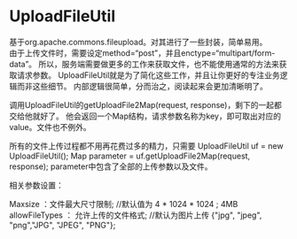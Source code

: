 UploadFileUtil
==============

基于org.apache.commons.fileupload。对其进行了一些封装，简单易用。  
由于上传文件时，需要设定method=“post”，并且enctype=“multipart/form-data”。
所以，服务端需要做更多的工作来获取文件，也不能使用通常的方法来获取请求参数。
UploadFileUtil就是为了简化这些工作，并且让你更好的专注业务逻辑而非这些细节。
内部逻辑很简单，分而治之，阅读起来会更加清晰明了。

调用UploadFileUtil的getUploadFile2Map(request, response)，剩下的一起都交给他就好了。
他会返回一个Map结构，请求参数名称为key，即可取出对应的value。文件也不例外。

所有的文件上传过程都不用再花费过多的精力，只需要
      UploadFileUtil uf = new UploadFileUtil();
			Map parameter = uf.getUploadFile2Map(request, response);
parameter中包含了全部的上传参数以及文件。

相关参数设置：

Maxsize ：文件最大尺寸限制;    //默认值为 4 * 1024 * 1024 ; 4MB
allowFileTypes ： 允许上传的文件格式; //默认为图片上传 {"jpg", "jpeg", "png","JPG", "JPEG", "PNG"};

